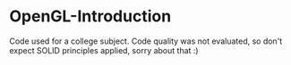 OpenGL-Introduction
===================

Code used for a college subject. Code quality was not evaluated, so don't expect SOLID principles applied, sorry about that :)  
